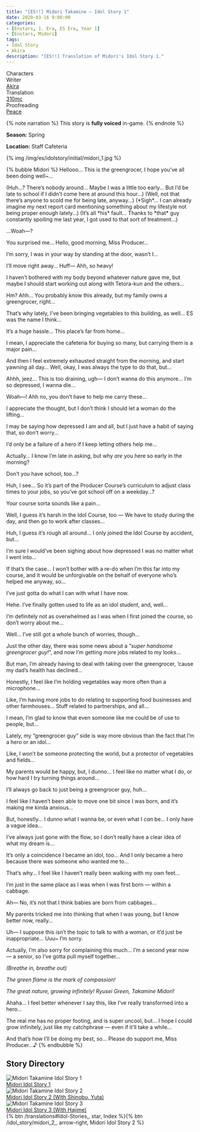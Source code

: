 ```yaml
---
title: "[ES!!] Midori Takamine – Idol Story 1"
date: 2020-03-16 9:00:00
categories:
- [Enstars, 1. Era, ES Era, Year 1]
- [Enstars, Midori]
tags:
- Idol Story
- Akira
description: "[ES!!] Translation of Midori's Idol Story 1."
---
```

<div class="three-wrapper" style="--storyColor:#5ac189;--storyColor-rgb:90,193,137;--storyColor-h:147.4;--storyColor-s:45.4%;--storyColor-l:55.5%;">
    <div class="info-area">
        <div class="info">
            <div class="info-item characters">
                <div class="label">
                    Characters
                </div>
                <div class="value">
								<a href="/categories/Enstars/Midori" character="Midori"></a>
                </div>
            </div>
            <div class="info-item one">
                <div class="label">
                    Writer
                </div>
                <div class="value">
                    <a href="/tags/Akira/">Akira</a>
                </div>
            </div>
            <div class="info-item two">
                <div class="label">
                    Translation
                </div>
                <div class="value">
                    <a href="/about">310mc</a>
                </div>
            </div>
            <div class="info-item three">
                <div class="label">
                   Proofreading
                </div>
                <div class="value">
                    <a href="https://twitter.com/yoroshikilled">Peace</a>
                </div>
            </div>
        </div>
    </div>
</div>

<!-- more -->

{% note narration %}
This story is **fully voiced** in-game.
{% endnote %}

<div class="msr-season spring">
    <p><span><b>Season:</b> Spring</span></p>
</div>

<div class="msr-location">
    <p><span><b>Location:</b> Staff Cafeteria</span></p>
</div>

{% img /img/es/idolstory/initial/midori_1.jpg %}

{% bubble Midori %}
Hellooo… This is the greengrocer, I hope you’ve all been doing well~…

<th>(Huh…? There’s nobody around… Maybe I was a little too early… But I’d be late to school if I didn’t come here at around this hour…)</th>

<th>(Well, not that there’s anyone to scold me for being late, anyway…)</th>

<th>(*Sigh*… I can already imagine my next report card mentioning something about my lifestyle not being proper enough lately…)</th>

<th>(It’s all *his* fault… Thanks to *that* guy constantly spoiling me last year, I got used to that sort of treatment…)</th>

…Woah—?

You surprised me… Hello, good morning, Miss Producer…

I’m sorry, I was in your way by standing at the door, wasn’t I…

I’ll move right away… Huff— Ahh, so heavy!

I haven’t bothered with my body beyond whatever nature gave me, but maybe I should start working out along with Tetora-kun and the others…

Hm? Ahh… You probably know this already, but my family owns a greengrocer, right…

That’s why lately, I’ve been bringing vegetables to this building, as well… ES was the name I think…

It’s a huge hassle… This place’s far from home…

I mean, I appreciate the cafeteria for buying so many, but carrying them is a major pain…

And then I feel extremely exhausted straight from the morning, and start yawning all day… Well, okay, I was always the type to do that, but…

Ahhh, jeez… This is too draining, ugh— I don’t wanna do this anymore… I’m so depressed, I wanna die…

Woah—! Ahh no, you don’t have to help me carry these…

I appreciate the thought, but I don’t think I should let a woman do the lifting…

I may be saying how depressed I am and all, but I just have a habit of saying that, so don’t worry…

I’d only be a failure of a hero if I keep letting others help me…

Actually… I know I’m late in asking, but why *are* you here so early in the morning?

Don’t you have school, too…?

Huh, I see… So it’s part of the Producer Course’s curriculum to adjust class times to your jobs, so you’ve got school off on a weekday…?

Your course sorta sounds like a pain…

Well, I guess it’s harsh in the Idol Course, too — We have to study during the day, and then go to work after classes…

Huh, I guess it’s rough all around… I only joined the Idol Course by accident, but…

I’m sure I would’ve been sighing about how depressed I was no matter what I went into…

If that’s the case… I won’t bother with a re-do when I’m this far into my course, and it would be unforgivable on the behalf of everyone who’s helped me anyway, so…

I’ve just gotta do what I can with what I have now.

Hehe. I’ve finally gotten used to life as an idol student, and, well…

I’m definitely not as overwhelmed as I was when I first joined the course, so don’t worry about me…

Well… I’ve still got a whole bunch of worries, though…

Just the other day, there was some news about a “<em>super handsome greengrocer guy!</em>”, and now I’m getting more jobs related to my looks…

But man, I’m already having to deal with taking over the greengrocer, ‘cause my dad’s health has declined…

Honestly, I feel like I’m holding vegetables way more often than a microphone…

Like, I’m having more jobs to do relating to supporting food businesses and other farmhouses… Stuff related to partnerships, and all…

I mean, I’m glad to know that even someone like me could be of use to people, but…

Lately, my “greengrocer guy” side is way more obvious than the fact that I’m a hero or an idol…

Like, I won’t be someone protecting the world, but a protector of vegetables and fields…

My parents would be happy, but, I dunno… I feel like no matter what I do, or how hard I try turning things around…

I’ll always go back to just being a greengrocer guy, huh…

I feel like I haven’t been able to move one bit since I was born, and it’s making me kinda anxious…

But, honestly… I dunno what I wanna be, or even what I *can* be… I only have a vague idea…

I’ve always just gone with the flow, so I don’t really have a clear idea of what my dream is…

It’s only a coincidence I became an idol, too… And I only became a hero because there was someone who wanted me to…

That’s why… I feel like I haven’t really been walking with my own feet…

I’m just in the same place as I was when I was first born — within a cabbage.

Ah— No, it’s not that I think babies are born from cabbages…

My parents tricked me into thinking that when I was young, but I know better now, really…

Uh— I suppose this isn’t the topic to talk to with a woman, or it’d just be inappropriate… Uuu~ I’m sorry.

Actually, I’m also sorry for complaining this much… I’m a second year now — a senior, so I’ve gotta pull myself together…

*<th>(Breathe in, breathe out)</th>*

*The green flame is the mark of compassion!*

*The great nature, growing infinitely! Ryusei Green, Takamine Midori!*

Ahaha… I feel better whenever I say this, like I’ve really transformed into a hero…

The real me has no proper footing, and is super uncool, but… I hope I could grow infinitely, just like my catchphrase — even if it’ll take a while…

And that’s how I’ll be doing my best, so… Please do support me, Miss Producer…♪
{% endbubble %}

## Story Directory

<div class="stories">
<div class="story">
    <div class="thumbimage">
        <img
            src="/img/es/idolstory/banner/midoriidolstory1.jpg"
            alt="Midori Takamine Idol Story 1"
        />
    </div>
    <a href="/idol_story/midori_1" class="storyName" target="_blank">
        <span>Midori Idol Story 1</span>
        <span class="read"></span>
    </a>
</div>
<div class="story">
    <div class="thumbimage">
        <img
            src="/img/es/idolstory/banner/midoriidolstory2.jpg"
            alt="Midori Takamine Idol Story 2"
        />
    </div>
    <a href="/idol_story/midori_2" class="storyName" target="_blank">
        <span>Midori Idol Story 2 (With Shinobu, Yuta)</span>
        <span class="read"></span>
    </a>
</div>
<div class="story">
    <div class="thumbimage">
        <img
            src="/img/es/idolstory/banner/midoriidolstory3.jpg"
            alt="Midori Takamine Idol Story 3"
        />
    </div>
    <a href="/idol_story/midori_3" class="storyName" target="_blank">
        <span>Midori Idol Story 3 (With Hajime)</span>
        <span class="read"></span>
    </a>
</div>
</div>

<div toc>{% btn /translations#Idol-Stories,, star, Index %}{% btn /idol_story/midori_2,, arrow-right, Midori Idol Story 2 %}</div>